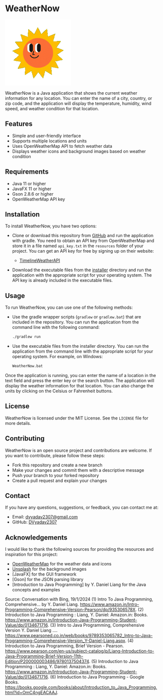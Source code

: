 # WeatherNow

![WeatherNow Logo](https://github.com/DVyadav2307/WeatherNowJava/blob/main/app/src/main/resources/io/github/dvyadav/weathernow/images/weatherIcons/AllWeather.gif)

WeatherNow is a Java application that shows the current weather information for any location. You can enter the name of a city, country, or zip code, and the application will display the temperature, humidity, wind speed, and weather condition for that location.

## Features

- Simple and user-friendly interface
- Supports multiple locations and units
- Uses OpenWeatherMap API to fetch weather data
- Displays weather icons and background images based on weather condition

## Requirements

- Java 11 or higher
- JavaFX 11 or higher
- Gson 2.8.6 or higher
- OpenWeatherMap API key

## Installation

To install WeatherNow, you have two options:

- Clone or download this repository from [GitHub](https://github.com/DVyadav2307/WeatherNowJava) and run the application with gradle. You need to obtain an API key from OpenWeatherMap and store it in a file named `api_key.txt` in the `resources` folder of your project. You can get an API key for free by signing up on their website:

  - [TimelineWeatherAPI](^https://www.visualcrossing.com/resources/documentation/weather-api/timeline-weather-api/^)

- Download the executable files from the [installer](installer) directory and run the application with the appropriate script for your operating system. The API key is already included in the executable files.

## Usage

To run WeatherNow, you can use one of the following methods:

- Use the gradle wrapper scripts (`gradlew` or `gradlew.bat`) that are included in the repository. You can run the application from the command line with the following command:

  ```bash
  ./gradlew run
  ```

- Use the executable files from the installer directory. You can run the application from the command line with the appropriate script for your operating system. For example, on Windows:

  ```bash
  WeatherNow.bat
  ```

Once the application is running, you can enter the name of a location in the text field and press the enter key or the search button. The application will display the weather information for that location. You can also change the units by clicking on the Celsius or Fahrenheit buttons.

## License

WeatherNow is licensed under the MIT License. See the `LICENSE` file for more details.

## Contributing

WeatherNow is an open source project and contributions are welcome. If you want to contribute, please follow these steps:

- Fork this repository and create a new branch
- Make your changes and commit them with a descriptive message
- Push your branch to your forked repository
- Create a pull request and explain your changes

## Contact

If you have any questions, suggestions, or feedback, you can contact me at:

- Email: dvyadav2307@gmail.com
- GitHub: [DVyadav2307](^4^)

## Acknowledgements

I would like to thank the following sources for providing the resources and inspiration for this project:

- [OpenWeatherMap](^2^) for the weather data and icons
- [Unsplash](^5^) for the background images
- [JavaFX] for the GUI framework
- [Gson] for the JSON parsing library
- [Introduction to Java Programming] by Y. Daniel Liang for the Java concepts and examples

Source: Conversation with Bing, 19/1/2024
(1) Intro To Java Programming, Comprehensive... by Y. Daniel Liang. https://www.amazon.in/Intro-Programming-Comprehensive-Version-Pearson/dp/935306578X.
(2) Introduction to Java Programming : Liang, Y. Daniel: Amazon.in: Books. https://www.amazon.in/Introduction-Java-Programming-Student-Value/dp/0134671716.
(3) Intro to Java Programming, Comprehensive Version Y. Daniel Liang .... https://www.pearsoned.co.in/web/books/9789353065782_Intro-to-Java-Programming-Comprehensive-Version_Y-Daniel-Liang.aspx.
(4) Introduction to Java Programming, Brief Version - Pearson. https://www.pearson.com/en-us/subject-catalog/p/Liang-Introduction-to-Java-Programming-Brief-Version-11th-Edition/P200000003486/9780137504374.
(5) Introduction to Java Programming : Liang, Y. Daniel: Amazon.in: Books. https://www.amazon.in/Introduction-Java-Programming-Student-Value/dp/0134671716.
(6) Introduction to Java Programming - Google Books. https://books.google.com/books/about/Introduction_to_Java_Programming.html?id=OmC4ngEACAAJ.
